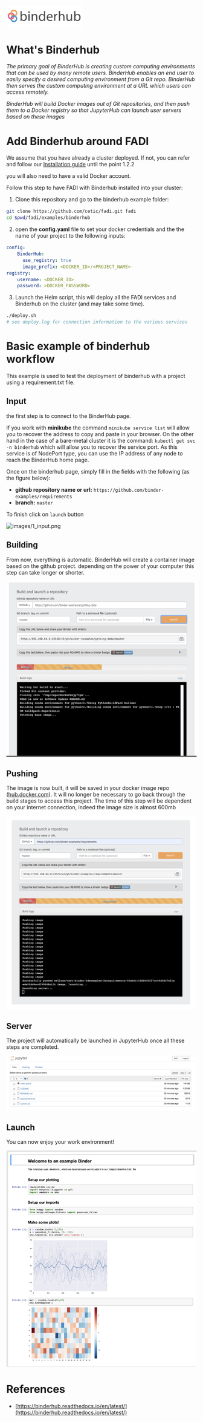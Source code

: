<a href="https://binderhub.readthedocs.io/en/latest/" alt="BinderHub"><img src="images/binderhub.png" width="200px"/></a>
# What's Binderhub

*The primary goal of BinderHub is creating custom computing environments that can be used by many remote users. BinderHub enables an end user to easily specify a desired computing environment from a Git repo. BinderHub then serves the custom computing environment at a URL which users can access remotely.*

*BinderHub will build Docker images out of Git repositories, and then push them to a Docker registry so that JupyterHub can launch user servers based on these images*

# Add Binderhub around FADI

We assume that you have already a cluster deployed. If not, you can refer and follow our [Installation guide]() until the point 1.2.2

you will also need to have a valid Docker account.


Follow this step to have FADI with Binderhub installed into your cluster:
1. Clone this repository and go to the binderhub example folder:
```bash
git clone https://github.com/cetic/fadi.git fadi
cd $pwd/fadi/examples/binderhub
```

2. open the **config.yaml** file to set your docker credentials and the the name of your project to the following inputs:
```yaml
config:
    BinderHub:
      use_registry: true
      image_prefix: <DOCKER_ID>/<PROJECT_NAME>-
registry:
    username: <DOCKER_ID>
    password: >DOCKER_PASSWORD>
```

3. Launch the Helm script, this will deploy all the FADI services and Binderhub on the cluster (and may take some time).
```bash
./deploy.sh
# see deploy.log for connection information to the various services
```

# Basic example of binderhub workflow
This example is used to test the deployment of binderhub with a project using a requirement.txt file.

## Input
the first step is to connect to the BinderHub page.

If you work with **minikube** the command `minikube service list` will allow you to recover the address to copy and paste in your browser. On the other hand in the case of a bare-metal cluster it is the command: `kubectl get svc -n binderhub` which will allow you to recover the service port.
As this service is of NodePort type, you can use the IP address of any node to reach the BinderHub home page.

Once on the binderhub page, simply fill in the fields with the following (as the figure below):
- **github repository name or url:** `https://github.com/binder-examples/requirements`
- **branch:** `master`


To finish click on `launch` button

![images/1_input.png](images/1_input.png)
## Building
From now, everything is automatic. BinderHub will create a container image based on the github project. depending on the power of your computer this step can take longer or shorter.

![images/2_building.png](images/2_building.png)
## Pushing
The image is now built, it will be saved in your docker image repo ([hub.docker.com](hub.docker.com)). It will no longer be necessary to go back through the build stages to access this project. The time of this step will be dependent on your internet connection, indeed the image size is almost 600mb

![images/3_pushing.png](images/3_pushing.png)
## Server
The project will automatically be launched in JupyterHub once all these steps are completed.

![images/4_jupyter.png](images/4_jupyter.png)
## Launch
You can now enjoy your work environment!

![images/5_notebook.png](images/5_notebook.png)
# References
 - [https://binderhub.readthedocs.io/en/latest/](https://binderhub.readthedocs.io/en/latest/)
